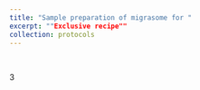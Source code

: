 ```yaml
---
title: "Sample preparation of migrasome for "
excerpt: ""Exclusive recipe""
collection: protocols
---
```


<br>

3